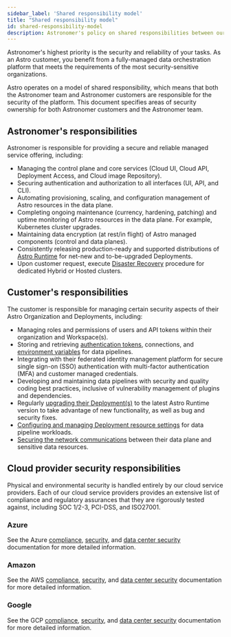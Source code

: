 ```yaml
---
sidebar_label: 'Shared responsibility model'
title: "Shared responsibility model"
id: shared-responsibility-model
description: Astronomer's policy on shared responsibilities between our team and our customers.
---
```


Astronomer's highest priority is the security and reliability of your tasks. As an Astro customer, you benefit from a fully-managed data orchestration platform that meets the requirements of the most security-sensitive organizations.

Astro operates on a model of shared responsibility, which means that both the Astronomer team and Astronomer customers are responsible for the security of the platform. This document specifies areas of security ownership for both Astronomer customers and the Astronomer team.

## Astronomer's responsibilities

Astronomer is responsible for providing a secure and reliable managed service offering, including:

- Managing the control plane and core services (Cloud UI, Cloud API, Deployment Access, and Cloud image Repository).
- Securing authentication and authorization to all interfaces (UI, API, and CLI).
- Automating provisioning, scaling, and configuration management of Astro resources in the data plane.
- Completing ongoing maintenance (currency, hardening, patching) and uptime monitoring of Astro resources in the data plane. For example, Kubernetes cluster upgrades.
- Maintaining data encryption (at rest/in flight) of Astro managed components (control and data planes).
- Consistently releasing production-ready and supported distributions of [Astro Runtime](upgrade-runtime.md) for net-new and to-be-upgraded Deployments.
- Upon customer request, execute [Disaster Recovery](disaster-recovery.md) procedure for dedicated Hybrid or Hosted clusters.

## Customer's responsibilities  

The customer is responsible for managing certain security aspects of their Astro Organization and Deployments, including:

- Managing roles and permissions of users and API tokens within their organization and Workspace(s).
- Storing and retrieving [authentication tokens](automation-authentication.md), connections, and [environment variables](environment-variables.md) for data pipelines.
- Integrating with their federated identity management platform for secure single sign-on (SSO) authentication with multi-factor authentication (MFA) and customer managed credentials.
- Developing and maintaining data pipelines with security and quality coding best practices, inclusive of vulnerability management of plugins and dependencies.
- Regularly [upgrading their Deployment(s)](upgrade-runtime.md) to the latest Astro Runtime version to take advantage of new functionality, as well as bug and security fixes.
- [Configuring and managing Deployment resource settings](deployment-settings.md) for data pipeline workloads.
- [Securing the network communications](https://docs.astronomer.io/astro/category/connect-to-external-resources) between their data plane and sensitive data resources.

## Cloud provider security responsibilities

Physical and environmental security is handled entirely by our cloud service providers. Each of our cloud service providers provides an extensive list of compliance and regulatory assurances that they are rigorously tested against, including SOC 1/2-3, PCI-DSS, and ISO27001.

### Azure

See the Azure [compliance](https://azure.microsoft.com/en-ca/overview/trusted-cloud/compliance/), [security](https://azure.microsoft.com/en-ca/overview/security/), and [data center security](https://azure.microsoft.com/en-ca/global-infrastructure/) documentation for more detailed information.

### Amazon

See the AWS [compliance](https://aws.amazon.com/compliance/), [security](https://aws.amazon.com/security/), and [data center security](https://aws.amazon.com/compliance/data-center/controls/) documentation for more detailed information.

### Google

See the GCP [compliance](https://cloud.google.com/security/compliance), [security](https://cloud.google.com/security), and [data center security](https://cloud.google.com/security/infrastructure) documentation for more detailed information.
